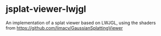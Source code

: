 # jsplat-viewer-lwjgl

An implementation of a splat viewer based on LWJGL, using the shaders 
from https://github.com/limacv/GaussianSplattingViewer 
